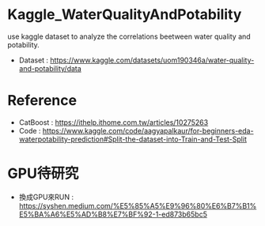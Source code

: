 # Kaggle_WaterQualityAndPotability
use kaggle dataset to analyze the correlations beetween water quality and potability.
- Dataset : https://www.kaggle.com/datasets/uom190346a/water-quality-and-potability/data



# Reference
- CatBoost : https://ithelp.ithome.com.tw/articles/10275263
- Code : https://www.kaggle.com/code/aagyapalkaur/for-beginners-eda-waterpotability-prediction#Split-the-dataset-into-Train-and-Test-Split

# GPU待研究
- 換成GPU來RUN : https://syshen.medium.com/%E5%85%A5%E9%96%80%E6%B7%B1%E5%BA%A6%E5%AD%B8%E7%BF%92-1-ed873b65bc5
